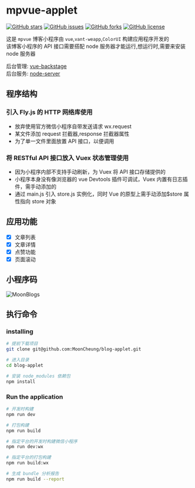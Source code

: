 <!--
 * @Description: my project
 * @Author: MoonCheung
 * @Github: https://github.com/MoonCheung
 * @Date: 2019-08-10 14:28:50
 * @LastEditors: MoonCheung
 * @LastEditTime: 2019-08-25 15:43:07
 -->

# mpvue-applet

[![GitHub stars](https://img.shields.io/github/stars/MoonCheung/blog-applet.svg?style=flat-square)](https://github.com/MoonCheung/blog-applet/stargazers)
[![GitHub issues](https://img.shields.io/github/issues/MoonCheung/blog-applet.svg?style=flat-square)](https://github.com/MoonCheung/blog-applet/issues)
[![GitHub forks](https://img.shields.io/github/forks/MoonCheung/blog-applet.svg?style=flat-square)](https://github.com/MoonCheung/blog-applet/network)
[![GitHub license](https://img.shields.io/github/license/MoonCheung/blog-applet.svg?style=flat-square)](https://github.com/MoonCheung/blog-applet/blob/master/LICENSE)

这是 `mpvue` 博客小程序由 `vue`,`vant-weapp`,`ColorUI` 构建应用程序开发的 <br/>
该博客小程序的 API 接口需要搭配 node 服务器才能运行,想运行时,需要来安装 node 服务器 <br/>

后台管理: [vue-backstage](https://github.com/MoonCheung/vue-backstage) <br/>
后台服务: [node-server](https://github.com/MoonCheung/node-server)

## 程序结构

### 引入 Fly.js 的 HTTP 网络库使用

* 放弃使用官方微信小程序自带发送请求 wx.request
* 某文件添加 request 拦截器,response 拦截器属性
* 为了单一文件里面放置 API 接口，以便调用

### 将 RESTful API 接口放入 Vuex 状态管理使用

* 因为小程序内部不支持手动刷新，为 Vuex 将 API 接口存储提供的
* 小程序本身没有像浏览器的 vue Devtools 插件可调试，Vuex 内置有日志插件，需手动添加的
* 通过 main.js 引入 store.js 实例化，同时 Vue 的原型上需手动添加\$store 属性指向 store 对象

## 应用功能

* [x] 文章列表
* [x] 文章详情
* [x] 点赞功能
* [x] 页面滚动

## 小程序码

![MoonBlogs](https://github.com/MoonCheung/blog-applet/tree/master/static/img/MoonBlogs.jpg)

## 执行命令

### installing

```bash
# 提前下载项目
git clone git@github.com:MoonCheung/blog-applet.git

# 进入目录
cd blog-applet

# 安装 node_modules 依赖包
npm install
```

### Run the application

```bash
# 开发时构建
npm run dev

# 打包构建
npm run build

# 指定平台的开发时构建微信小程序
npm run dev:wx

# 指定平台的打包构建
npm run build:wx

# 生成 bundle 分析报告
npm run build --report
```
